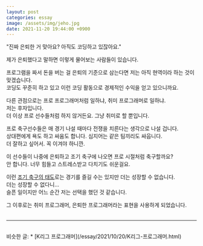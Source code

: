 ```yaml
---
layout: post
categories: essay
image: /assets/img/jeho.jpg
date: 2021-11-20 19:44:00 +0900
---
```


"진짜 은퇴한 거 맞아요? 아직도 코딩하고 있잖아요."

제가 은퇴했다고 말하면 이렇게 물어보는 사람들이 있습니다.

프로그램을 짜서 돈을 버는 걸 은퇴의 기준으로 삼는다면 저는 아직 현역이라 하는 것이 맞겠습니다.  
코딩도 꾸준히 하고 있고 이런 코딩 활동으로 경제적인 수익을 얻고 있으니까요.

다른 관점으로는 프로 프로그래머처럼 일하냐, 취미 프로그래머로 일하냐.  
저는 후자입니다.  
더 이상 프로 선수들처럼 하지 않거든요. 그냥 취미로 할 뿐입니다.

프로 축구선수들은 매 경기 나설 때마다 전쟁을 치른다는 생각으로 나설 겁니다.  
상대편에게 욕도 하고 싸움도 합니다. 심지어는 같은 팀끼리도 싸웁니다.  
더 잘하고 싶어서. 꼭 이겨야 하니깐.

이 선수들이 나중에 은퇴하고 조기 축구에 나오면 프로 시절처럼 축구할까요?  
안 합니다. 너무 힘들고 스트레스받고 다치기도 쉬운걸요.

이런 [조기 축구의 태도](https://www.joongang.co.kr/article/7936915#home)로는 경기를 즐길 수는 있지만 더는 성장할 수 없습니다.  
더는 성장할 수 없다니...  
슬픈 일이지만 어느 순간 저는 선택을 했던 것 같습니다.

그 이후로는 취미 프로그래머, 은퇴한 프로그래머라는 표현을 사용하게 되었습니다.
<br>
<br>

---

<br>
비슷한 글:
* [K리그 프로그래머](/essay/2021/10/20/K리그-프로그래머.html)